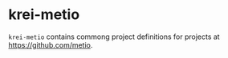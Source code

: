 # krei-metio

`krei-metio` contains commong project definitions for projects at https://github.com/metio.
